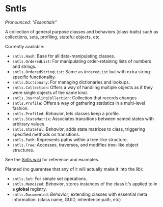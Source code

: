 Sntls
=====

*Pronounced: "Essentials"*

A collection of general purpose classes and behaviors (class traits) such as collections, sets, profiling, stateful objects, etc.

Currently available:

- `sntls.Hash`: Base for all data-manipulating classes.
- `sntls.OrderedList`: For manipulating order-retaining lists of numbers and strings.
- `sntls.OrderedStringList`: Same as `OrderedList` but with extra string-specific functionality.
- `sntls.Dictionary`: For managing dictionaries and lookups.
- `sntls.Collection`: Offers a way of handling multiple objects as if they were single objects of the same kind.
- `sntls.JournalingCollection`: Collection that records changes.
- `sntls.Profile`: Offers a way of gathering statistics in a multi-level fashion.
- `sntls.Profiled`: *Behavior*, lets classes keep a profile.
- `sntls.StateMatrix`: Associates transitions between named states with arbitrary values.
- `sntls.Stateful`: *Behavior*, adds state matrices to class, triggering specified methods on transitions.
- `sntls.Path`: Represents paths within a tree-like structure.
- `sntls.Tree`: Accesses, traverses, and modifies tree-like object structures.

See the [Sntls wiki](https://github.com/danstocker/sntls/wiki) for reference and examples.

Planned (no guarantee that any of it will actually make it into the lib):

- `sntls.Set`: For simple set operations.
- `sntls.Memoized`: *Behavior*, stores instances of the class it's applied to in a **global** registry.
- `sntls.Documented`: *Behavior*, extending classes with essential meta information. (class name, GUID, inheritence path, etc)
